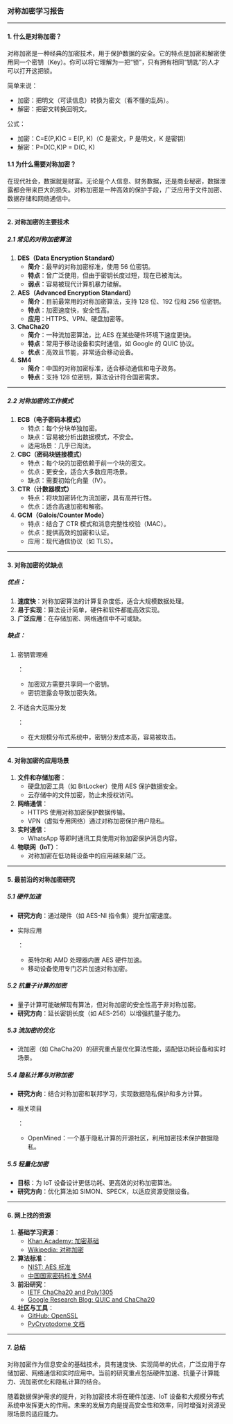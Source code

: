 ### **对称加密学习报告**

------

#### **1. 什么是对称加密？**

对称加密是一种经典的加密技术，用于保护数据的安全。它的特点是加密和解密使用同一个密钥（Key）。你可以将它理解为一把“锁”，只有拥有相同“钥匙”的人才可以打开这把锁。

简单来说：

- 加密：把明文（可读信息）转换为密文（看不懂的乱码）。
- 解密：把密文转换回明文。

公式：

- 加密：C=E(P,K)C = E(P, K)（C 是密文，P 是明文，K 是密钥）
- 解密：P=D(C,K)P = D(C, K)

#### **1.1 为什么需要对称加密？**

在现代社会，数据就是财富。无论是个人信息、财务数据，还是商业秘密，数据泄露都会带来巨大的损失。对称加密是一种高效的保护手段，广泛应用于文件加密、数据存储和网络通信中。

------

#### **2. 对称加密的主要技术**

##### **2.1 常见的对称加密算法**

1. **DES（Data Encryption Standard）**
   - **简介**：最早的对称加密标准，使用 56 位密钥。
   - **特点**：曾广泛使用，但由于密钥长度过短，现在已被淘汰。
   - **弱点**：容易被现代计算机暴力破解。
2. **AES（Advanced Encryption Standard）**
   - **简介**：目前最常用的对称加密算法，支持 128 位、192 位和 256 位密钥。
   - **特点**：加密速度快，安全性高。
   - **应用**：HTTPS、VPN、硬盘加密等。
3. **ChaCha20**
   - **简介**：一种流加密算法，比 AES 在某些硬件环境下速度更快。
   - **特点**：常用于移动设备和实时通信，如 Google 的 QUIC 协议。
   - **优点**：高效且节能，非常适合移动设备。
4. **SM4**
   - **简介**：中国的对称加密标准，适合移动通信和电子政务。
   - **特点**：支持 128 位密钥，算法设计符合国密需求。

------

##### **2.2 对称加密的工作模式**

1. **ECB（电子密码本模式）**
   - 特点：每个分块单独加密。
   - 缺点：容易被分析出数据模式，不安全。
   - 适用场景：几乎已淘汰。
2. **CBC（密码块链接模式）**
   - 特点：每个块的加密依赖于前一个块的密文。
   - 优点：更安全，适合大多数应用场景。
   - 缺点：需要初始化向量（IV）。
3. **CTR（计数器模式）**
   - 特点：将块加密转化为流加密，具有高并行性。
   - 优点：适合高速加密和解密。
4. **GCM（Galois/Counter Mode）**
   - 特点：结合了 CTR 模式和消息完整性校验（MAC）。
   - 优点：提供高效的加密和认证。
   - 应用：现代通信协议（如 TLS）。

------

#### **3. 对称加密的优缺点**

##### **优点：**

1. **速度快**：对称加密算法的计算复杂度低，适合大规模数据处理。
2. **易于实现**：算法设计简单，硬件和软件都能高效实现。
3. **广泛应用**：在存储加密、网络通信中不可或缺。

##### **缺点：**

1. 密钥管理难

   ：

   - 加密双方需要共享同一个密钥。
   - 密钥泄露会导致加密失效。

2. 不适合大范围分发

   ：

   - 在大规模分布式系统中，密钥分发成本高，容易被攻击。

------

#### **4. 对称加密的应用场景**

1. **文件和存储加密**：
   - 硬盘加密工具（如 BitLocker）使用 AES 保护数据安全。
   - 云存储中的文件加密，防止未授权访问。
2. **网络通信**：
   - HTTPS 使用对称加密保护数据传输。
   - VPN（虚拟专用网络）通过对称加密保护用户隐私。
3. **实时通信**：
   - WhatsApp 等即时通讯工具使用对称加密保护消息内容。
4. **物联网（IoT）**：
   - 对称加密在低功耗设备中的应用越来越广泛。

------

#### **5. 最前沿的对称加密研究**

##### **5.1 硬件加速**

- **研究方向**：通过硬件（如 AES-NI 指令集）提升加密速度。

- 实际应用

  ：

  - 英特尔和 AMD 处理器内置 AES 硬件加速。
  - 移动设备使用专门芯片加速对称加密。

##### **5.2 抗量子计算的加密**

- 量子计算可能破解现有算法，但对称加密的安全性高于非对称加密。
- **研究方向**：延长密钥长度（如 AES-256）以增强抗量子能力。

##### **5.3 流加密的优化**

- 流加密（如 ChaCha20）的研究重点是优化算法性能，适配低功耗设备和实时场景。

##### **5.4 隐私计算与对称加密**

- **研究方向**：结合对称加密和联邦学习，实现数据隐私保护和多方计算。

- 相关项目

  ：

  - OpenMined：一个基于隐私计算的开源社区，利用加密技术保护数据隐私。

##### **5.5 轻量化加密**

- **目标**：为 IoT 设备设计更低功耗、更高效的对称加密算法。
- **研究方向**：优化算法如 SIMON、SPECK，以适应资源受限设备。

------

#### **6. 网上找的资源**

1. **基础学习资源**：
   - [Khan Academy: 加密基础](https://www.khanacademy.org/computing/computer-science/cryptography)
   - [Wikipedia: 对称加密](https://en.wikipedia.org/wiki/Symmetric-key_algorithm)
2. **算法标准**：
   - [NIST: AES 标准](https://csrc.nist.gov/publications/detail/fips/197/final)
   - [中国国家密码标准 SM4](https://www.oscca.gov.cn/sca/xxgk/2010-06/22/content_1002306.shtml)
3. **前沿研究**：
   - [IETF ChaCha20 and Poly1305](https://datatracker.ietf.org/doc/html/rfc7539)
   - [Google Research Blog: QUIC and ChaCha20](https://research.google.com/)
4. **社区与工具**：
   - [GitHub: OpenSSL](https://github.com/openssl/openssl)
   - [PyCryptodome 文档](https://pycryptodome.readthedocs.io/en/latest/)

------

#### **7. 总结**

对称加密作为信息安全的基础技术，具有速度快、实现简单的优点，广泛应用于存储加密、网络通信和实时应用中。当前的研究重点包括硬件加速、抗量子计算能力、流加密优化和隐私计算的结合。

随着数据保护需求的提升，对称加密技术将在硬件加速、IoT 设备和大规模分布式系统中发挥更大的作用。未来的发展方向是提高安全性和效率，同时增强对资源受限场景的适应能力。